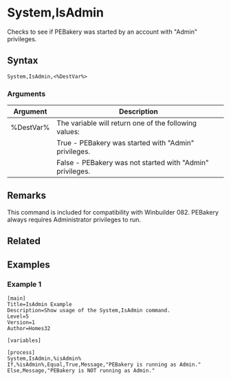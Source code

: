 # System,IsAdmin

Checks to see if PEBakery was started by an account with "Admin" privileges.

## Syntax

```pebakery
System,IsAdmin,<%DestVar%>
```

### Arguments

| Argument | Description |
| --- | --- |
| %DestVar% | The variable will return one of the following values: |
|| True - PEBakery was started with "Admin" privileges. |
|| False - PEBakery was not started with "Admin" privileges. |

## Remarks

This command is included for compatibility with Winbuilder 082. PEBakery always requires Administrator privileges to run.

## Related

## Examples

### Example 1

```pebakery
[main]
Title=IsAdmin Example
Description=Show usage of the System,IsAdmin command.
Level=5
Version=1
Author=Homes32

[variables]

[process]
System,IsAdmin,%isAdmin%
If,%isAdmin%,Equal,True,Message,"PEBakery is running as Admin."
Else,Message,"PEBakery is NOT running as Admin."
```
